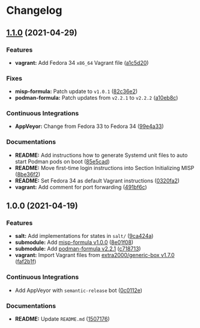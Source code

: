 # Changelog

## [1.1.0](https://github.com/extra2000/misp-box/compare/v1.0.0...v1.1.0) (2021-04-29)


### Features

* **vagrant:** Add Fedora 34 `x86_64` Vagrant file ([a1c5d20](https://github.com/extra2000/misp-box/commit/a1c5d20f60457c4eb438ce9c7f870fcd22a9e9b4))


### Fixes

* **misp-formula:** Patch update to `v1.0.1` ([82c36e2](https://github.com/extra2000/misp-box/commit/82c36e22b027221e9f02a8be307c05be47ffa271))
* **podman-formula:** Patch updates from `v2.2.1` to `v2.2.2` ([a10eb8c](https://github.com/extra2000/misp-box/commit/a10eb8c3bd30031e7355df5f91f233a36f5e0492))


### Continuous Integrations

* **AppVeyor:** Change from Fedora 33 to Fedora 34 ([99e4a33](https://github.com/extra2000/misp-box/commit/99e4a337ff08f86277817920971050e9f72ef4c9))


### Documentations

* **README:** Add instructions how to generate Systemd unit files to auto start Podman pods on boot ([85e5cad](https://github.com/extra2000/misp-box/commit/85e5cada8f8cb849fdc737c9c7abba2d53b63ad9))
* **README:** Move first-time login instructions into Section Initializing MISP ([8be36f2](https://github.com/extra2000/misp-box/commit/8be36f285c11b3e7ffe38a0de801e28d7d0a61db))
* **README:** Set Fedora 34 as default Vagrant instructions ([0320fa2](https://github.com/extra2000/misp-box/commit/0320fa28a75fce9a65a008c87f80e79b0485a373))
* **vagrant:** Add comment for port forwarding ([491bf6c](https://github.com/extra2000/misp-box/commit/491bf6c8ab4fc440289f482beaccbd88b6480eed))

## 1.0.0 (2021-04-19)


### Features

* **salt:** Add implementations for states in `salt/` ([9ca424a](https://github.com/extra2000/misp-box/commit/9ca424a4661c142c477f8b0d3f180c23504d255b))
* **submodule:** Add [misp-formula v1.0.0](https://github.com/extra2000/misp-formula/releases/tag/v1.0.0) ([8e01f08](https://github.com/extra2000/misp-box/commit/8e01f08f80e3f693cd3e32faf85e3a9258b79b1e))
* **submodule:** Add [podman-formula v2.2.1](https://github.com/extra2000/podman-formula/releases/tag/v2.2.1) ([c718713](https://github.com/extra2000/misp-box/commit/c71871378cf71c08f9c5d4bccaacdb8b64fa386a))
* **vagrant:** Import Vagrant files from [extra2000/generic-box v1.7.0](https://github.com/extra2000/generic-box/releases/tag/v1.7.0) ([faf2b1f](https://github.com/extra2000/misp-box/commit/faf2b1f8d5a5d28ed54890ba50c018c1744d97c1))


### Continuous Integrations

* Add AppVeyor with `semantic-release` bot ([0c0112e](https://github.com/extra2000/misp-box/commit/0c0112eeb31001f2d5bff049cf98cd184a876968))


### Documentations

* **README:** Update `README.md` ([1507176](https://github.com/extra2000/misp-box/commit/1507176a2a953f8fac73394edb008bc9ebf7f32b))
